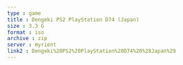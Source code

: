```yaml
---
type : game
title : Dengeki PS2 PlayStation D74 (Japan)
size : 3.3 G
format : iso
archive : zip
server : myrient
link2 : Dengeki%20PS2%20PlayStation%20D74%20%28Japan%29
---
```

